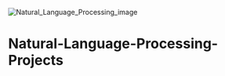 ![Natural_Language_Processing_image](https://user-images.githubusercontent.com/31506535/99833744-f23d2f80-2b7b-11eb-87d8-c839bd8b9640.jpg)


# Natural-Language-Processing-Projects
